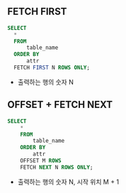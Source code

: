 ## FETCH FIRST 
```sql
SELECT 
  * 
  FROM 
      table_name
  ORDER BY
      attr
  FETCH FIRST N ROWS ONLY;
```
* 출력하는 행의 숫자 N

## OFFSET + FETCH NEXT 
```sql
SELECT 
    *
    FROM
        table_name
    ORDER BY
        attr
    OFFSET M ROWS
    FETCH NEXT N ROWS ONLY;
```
* 출력하는 행의 숫자 N, 시작 위치 M + 1
